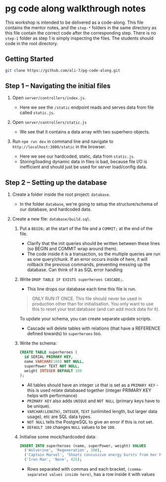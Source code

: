 # pg code along walkthrough notes

This workshop is intended to be delivered as a code-along. This file contains the mentor notes, and the `step-*` folders in the same directory as this file contain the correct code after the corresponding step. There is no `step-1` folder as step 1 is simply inspecting the files. The students should code in the root directory.

## Getting Started
```sh
git clone https://github.com/ali-7/pg-code-along.git
```

## Step 1 – Navigating the initial files
1. Open `server/controllers/index.js`.
    - Here we see the `/static` endpoint reads and serves data from file called `static.js`.

2. Open `server/controllers/static.js`
    - We see that it contains a data array with two superhero objects.

3. Run `npm run dev` in command line and navigate to `http://localhost:3000/static` in the browser.
    - Here we see our hardcoded, static, data from `static.js`.
    - Storing/loading dynamic data in files is bad, because file I/O is inefficient and should just be used for server load/config data.

## Step 2 – Setting up the database
1. Create a folder inside the root project: `database`.
    - In the folder `database`, we're going to setup the structure/schema of our database, and hardcoded data.

2. Create a new file: `database/build.sql`.
    1. Put a `BEGIN;` at the start of the file and a `COMMIT;` at the end of the file.
        - Clarify that the init queries should be written between these lines (so BEGIN and COMMIT wrap around them).
        - The code inside it is a transaction, so the multiple queries are run as one query/chunk. If an error occurs inside of here, it will rollback the previous commands, preventing messing up the database. Can think of it as SQL error handling

    2. Write `DROP TABLE IF EXISTS superheroes CASCADE;`.
        - This line drops our database each time this file is run.
        > ONLY RUN IT ONCE. This file should never be used in production other than for initialisation. You only want to use this to reset your test database (and can add mock data for it).

         To update your schema, you can create separate update scripts.
        - Cascade will delete tables with relations (that have a REFERENCE defined towards) to `superheroes` too.

    3. Write the schema:
        ```sql
        CREATE TABLE superheroes (
          id SERIAL PRIMARY KEY,
          name VARCHAR(100) NOT NULL,
          superPower TEXT NOT NULL,
          weight INTEGER DEFAULT 100
        );
        ```

        - All tables should have an integer `id` that is set as a `PRIMARY KEY` - this is used relate databased together (integer PRIMARY KEY helps with performance)
        - `PRIMARY KEY` also adds `UNIQUE` and `NOT NULL` (primary keys have to be unique).
        - `VARCHAR(LENGTH)`, `INTEGER`, `TEXT` (unlimited length, but larger data usage), etc are SQL data types.
        - `NOT NULL` tells the PostgreSQL to give an error if this is not set.
        - `DEFAULT 100` changes `NULL` values to be `100`.

    4. Initialise some mock/hardcoded data:
        ```sql
        INSERT INTO superheroes (name, superPower, weight) VALUES
          ('Wolverine', 'Regeneration', 300),
          ('Captain Marvel', 'Shoots concussive energy bursts from her hands', 165),
          ('Iron Man', 'None', 425);
        ```

        - Rows separated with commas and each bracket, `(comma-separated values inside here)`, has a row inside it with values
